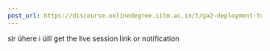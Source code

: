 ```yaml
---
post_url: https://discourse.onlinedegree.iitm.ac.in/t/ga2-deployment-tools-discussion-thread-tds-jan-2025/161120/69
---
```

sir ühere i üill get the live session link or notification